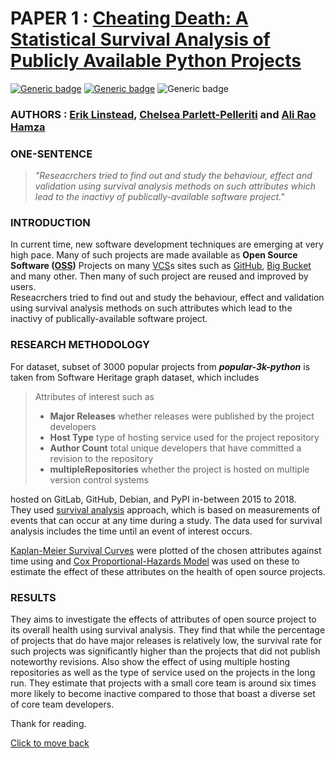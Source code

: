 # PAPER 1 : [Cheating Death: A Statistical Survival Analysis of Publicly Available Python Projects](./paper1/readme.md "View Submission")

[![Generic badge](https://img.shields.io/badge/Conference-MSR_2020-<#fff>.svg)](https://2020.msrconf.org/) [![Generic badge](https://img.shields.io/badge/Track-Minning_Challenge-<#fff>.svg)](https://2020.msrconf.org/track/msr-2020-mining-challenge?track=MSR%20Mining%20Challenge) ![Generic badge](https://img.shields.io/badge/When-Mon_29,_Jun_2020_12:00-<#fff>.svg)

### **AUTHORS :** [Erik Linstead](https://2020.msrconf.org/profile/eriklinstead), [Chelsea Parlett-Pelleriti](https://2020.msrconf.org/profile/chelseaparlettpelleriti) and [Ali Rao Hamza](https://2020.msrconf.org/profile/aliraohamza)

### **ONE-SENTENCE**

>*"Reseacrchers tried to find out and study the behaviour, effect and validation using survival analysis methods on such attributes which lead to the inactivy of publically-available software project."*

### **INTRODUCTION**

In current time, new software development techniques are emerging at very high pace. Many of such projects are made available as **Open Source Software ([OSS](https://en.wikipedia.org/wiki/Open-source_software#:~:text=Open%2Dsource%20software%20(OSS),in%20a%20collaborative%20public%20manner.))** Projects on many [VCS](https://en.wikipedia.org/wiki/Version_control 'Version Control System')s sites such as [GitHub](https://github.com/), [Big Bucket](https://bitbucket.org/) and many other. Then many of such project are reused and improved by users.\
Reseacrchers tried to find out and study the behaviour, effect and validation using survival analysis methods on such attributes which lead to the inactivy of publically-available software project.

### **RESEARCH METHODOLOGY**

For dataset, subset of 3000 popular projects from ***popular-3k-python*** is taken from Software Heritage graph dataset, which includes
> Attributes of interest such as 
>
>+ **Major Releases** whether releases were published by the
project developers
>+ **Host Type** type of hosting service used for the project repository
>+ **Author Count** total unique developers that have committed
a revision to the repository
>+ **multipleRepositories** whether the project is hosted on
multiple version control systems

hosted on GitLab, GitHub, Debian, and PyPI in-between 2015 to 2018.\
They used [survival analysis](https://en.wikipedia.org/wiki/Survival_analysis#:~:text=Survival%20analysis%20is%20a%20branch,and%20failure%20in%20mechanical%20systems.) approach, which is
based on measurements of events that can occur at any time during
a study. The data used for survival analysis includes the time until
an event of interest occurs.

[Kaplan-Meier Survival Curves](https://www.ncbi.nlm.nih.gov/pmc/articles/PMC3059453/) were plotted of the chosen attributes against time using and [Cox Proportional-Hazards Model](https://sphweb.bumc.bu.edu/otlt/mph-modules/bs/bs704_survival/BS704_Survival6.html) was used on these to estimate the effect of these attributes on the health of open source projects.

### **RESULTS**

They aims to investigate the effects of attributes of open
source project to its overall health using survival analysis. They find
that while the percentage of projects that do have major releases is
relatively low, the survival rate for such projects was significantly
higher than the projects that did not publish noteworthy revisions.
Also show the effect of using multiple hosting repositories as
well as the type of service used on the projects in the long run.
They estimate that projects with a small core team is around six times more likely to become inactive compared to those that boast a diverse set of core
team developers.

Thank for reading.

[Click to move back](../readme.md)
